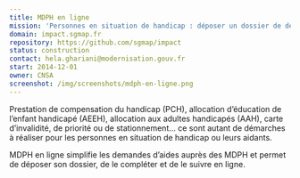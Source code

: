 ```yaml
---
title: MDPH en ligne
mission: 'Personnes en situation de handicap : déposer un dossier de demande d’aides en ligne.'
domain: impact.sgmap.fr
repository: https://github.com/sgmap/impact
status: construction
contact: hela.ghariani@modernisation.gouv.fr
start: 2014-12-01
owner: CNSA
screenshot: /img/screenshots/mdph-en-ligne.png
---
```


Prestation de compensation du handicap (PCH), allocation d’éducation de l’enfant handicapé (AEEH), allocation aux adultes handicapés (AAH), carte d’invalidité, de priorité ou de stationnement… ce sont autant de démarches à réaliser pour les personnes en situation de handicap ou leurs aidants.


MDPH en ligne simplifie les demandes d’aides auprès des MDPH et permet de déposer son dossier, de le compléter et de le suivre en ligne.
